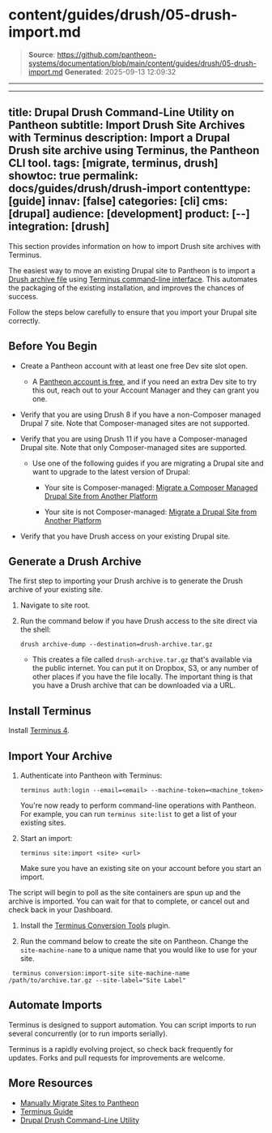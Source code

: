 # content/guides/drush/05-drush-import.md

> **Source**: https://github.com/pantheon-systems/documentation/blob/main/content/guides/drush/05-drush-import.md
> **Generated**: 2025-09-13 12:09:32

---

---
title: Drupal Drush Command-Line Utility on Pantheon
subtitle: Import Drush Site Archives with Terminus
description: Import a Drupal Drush site archive using Terminus, the Pantheon CLI tool.
tags: [migrate, terminus, drush]
showtoc: true
permalink: docs/guides/drush/drush-import
contenttype: [guide]
innav: [false]
categories: [cli]
cms: [drupal]
audience: [development]
product: [--]
integration: [drush]
---

This section provides information on how to import Drush site archives with Terminus.

The easiest way to move an existing Drupal site to Pantheon is to import a [Drush archive file](https://drushcommands.com/drush-8x/core/archive-dump/) using [Terminus command-line interface](/terminus). This automates the packaging of the existing installation, and improves the chances of success.

Follow the steps below carefully to ensure that you import your Drupal site correctly.

## Before You Begin

- Create a Pantheon account with at least one free Dev site slot open. 

   - A [Pantheon account is free](https://pantheon.io/register?docs), and if you need an extra Dev site to try this out, reach out to your Account Manager and they can grant you one.

- Verify that you are using Drush 8 if you have a non-Composer managed Drupal 7 site. Note that Composer-managed sites are not supported.

- Verify that you are using Drush 11 if you have a Composer-managed Drupal site. Note that only Composer-managed sites are supported.

   -  Use one of the following guides if you are migrating a Drupal site and want to upgrade to the latest version of Drupal:

      - Your site is Composer-managed: [Migrate a Composer Managed Drupal Site from Another Platform](/guides/drupal-unhosted-composer)

      - Your site is not Composer-managed: [Migrate a Drupal Site from Another Platform](/guides/drupal-unhosted)

- Verify that you have Drush access on your existing Drupal site.

## Generate a Drush Archive

The first step to importing your Drush archive is to generate the Drush archive of your existing site.

1. Navigate to site root.

1. Run the command below if you have Drush access to the site direct via the shell:

   ```bash{promptUser: user}
   drush archive-dump --destination=drush-archive.tar.gz
   ```

   - This creates a file called `drush-archive.tar.gz` that's available via the public internet. You can put it on Dropbox, S3, or any number of other places if you have the file locally. The important thing is that you have a Drush archive that can be downloaded via a URL.

## Install Terminus

Install [Terminus 4](/terminus/terminus-4-0).

## Import Your Archive

<TabList>

<Tab title="Drupal 7 Non-Composer" id="d7" active={true}>

1. Authenticate into Pantheon with Terminus:

   ```bash{promptUser: user}
   terminus auth:login --email=<email> --machine-token=<machine_token>
   ```

   You're now ready to perform command-line operations with Pantheon. For example, you can run `terminus site:list` to get a list of your existing sites.

1. Start an import:

   ```bash{promptUser: user}
   terminus site:import <site> <url>
   ```

    <Alert title="Note" type="info">

    Make sure you have an existing site on your account before you start an import.

    </Alert>

  The script will begin to poll as the site containers are spun up and the archive is imported. You can wait for that to complete, or cancel out and check back in your Dashboard.


</Tab>

<Tab title="Drupal (Latest Version) Composer" id="d9">

1. Install the [Terminus Conversion Tools](https://github.com/pantheon-systems/terminus-conversion-tools-plugin#installation) plugin. 

1. Run the command below to create the site on Pantheon. Change the `site-machine-name` to a unique name that you would like to use for your site.

```bash{promptUser: user}
 terminus conversion:import-site site-machine-name /path/to/archive.tar.gz --site-label="Site Label"
```

</Tab>

</TabList>

## Automate Imports

Terminus is designed to support automation. You can script imports to run several concurrently (or to run imports serially).

Terminus is a rapidly evolving project, so check back frequently for updates. Forks and pull requests for improvements are welcome.

## More Resources

- [Manually Migrate Sites to Pantheon](/migrate-manual)
- [Terminus Guide](/terminus)
- [Drupal Drush Command-Line Utility](/guides/drush)